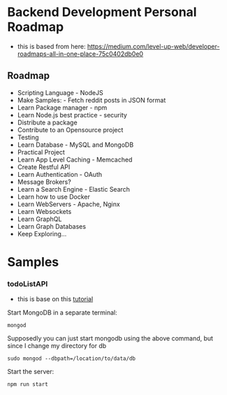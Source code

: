 # Backend Development Personal Roadmap
- this is based from here: https://medium.com/level-up-web/developer-roadmaps-all-in-one-place-75c0402db0e0

## Roadmap
- Scripting Language - NodeJS
- Make Samples: - Fetch reddit posts in JSON format
- Learn Package manager - npm
- Learn Node.js best practice - security
- Distribute a package
- Contribute to an Opensource project
- Testing
- Learn Database - MySQL and MongoDB
- Practical Project
- Learn App Level Caching - Memcached
- Create Restful API
- Learn Authentication - OAuth
- Message Brokers?
- Learn a Search Engine - Elastic Search
- Learn how to use Docker
- Learn WebServers - Apache, Nginx
- Learn Websockets
- Learn GraphQL
- Learn Graph Databases
- Keep Exploring...

# Samples

### todoListAPI
 - this is base on this [tutorial](https://www.codementor.io/olatundegaruba/nodejs-restful-apis-in-10-minutes-q0sgsfhbd)

Start MongoDB in a separate terminal:
```
mongod
```
Supposedly you can just start mongodb using the above command, but since I change my directory for db
```
sudo mongod --dbpath=/location/to/data/db
```

 Start the server:
 ```
 npm run start
 ```
